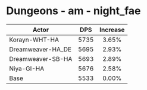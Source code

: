 # Dungeons - am - night_fae
| Actor | DPS | Increase |
|---|:---:|:---:|
|Korayn-WHT-HA|5735|3.65%|
|Dreamweaver-HA_DE|5695|2.93%|
|Dreamweaver-SB-HA|5693|2.89%|
|Niya-GI-HA|5676|2.58%|
|Base|5533|0.00%|

